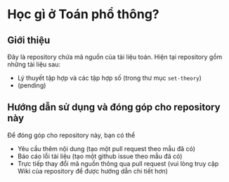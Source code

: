 # Học gì ở Toán phổ thông?

## Giới thiệu

Đây là repository chứa mã nguồn của tài liệu toán. Hiện tại repository gồm những tài liệu sau:

- Lý thuyết tập hợp và các tập hợp số (trong thư mục `set-theory`)
- (pending)

## Hướng dẫn sử dụng và đóng góp cho repository này

Để đóng góp cho repository này, bạn có thể

- Yêu cầu thêm nội dung (tạo một pull request theo mẫu đã có)
- Báo cáo lỗi tài liệu (tạo một github issue theo mẫu đã có)
- Trực tiếp thay đổi mã nguồn thông qua pull request (vui lòng truy cập Wiki của repository để được hướng dẫn chi tiết hơn)

